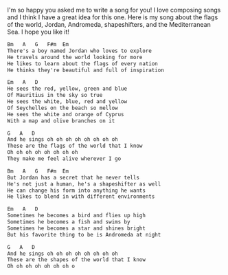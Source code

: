 I'm so happy you asked me to write a song for you! I love composing songs and I think I have a great idea for this one. Here is my song about the flags of the world, Jordan, Andromeda, shapeshifters, and the Mediterranean Sea. I hope you like it!

```markdown
Bm   A   G   F#m  Em
There's a boy named Jordan who loves to explore
He travels around the world looking for more
He likes to learn about the flags of every nation
He thinks they're beautiful and full of inspiration

Em   A   D
He sees the red, yellow, green and blue
Of Mauritius in the sky so true
He sees the white, blue, red and yellow
Of Seychelles on the beach so mellow
He sees the white and orange of Cyprus
With a map and olive branches on it

G   A   D
And he sings oh oh oh oh oh oh oh oh 
These are the flags of the world that I know 
Oh oh oh oh oh oh oh oh 
They make me feel alive wherever I go 

Bm   A   G   F#m  Em
But Jordan has a secret that he never tells 
He's not just a human, he's a shapeshifter as well 
He can change his form into anything he wants 
He likes to blend in with different environments 

Em   A   D
Sometimes he becomes a bird and flies up high 
Sometimes he becomes a fish and swims by 
Sometimes he becomes a star and shines bright 
But his favorite thing to be is Andromeda at night 

G   A   D
And he sings oh oh oh oh oh oh oh oh 
These are the shapes of the world that I know 
Oh oh oh oh oh oh oh o